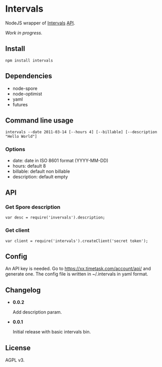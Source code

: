 # Intervals

NodeJS wrapper of [Intervals](http://www.myintervals.com) [API](http://www.myintervals.com/api/).

*Work in progress.*

## Install

    npm install intervals

## Dependencies

* node-spore
* node-optimist
* yaml
* futures

## Command line usage

`intervals --date 2011-03-14 [--hours 4] [--billable] [--description "Hello World"]`

### Options

*  date: date in ISO 8601 format (YYYY-MM-DD)
*  hours: default 8
*  billable: default non billable
*  description: default empty

## API

### Get Spore description

    var desc = require('invervals').description;

### Get client

    var client = require('intervals').createClient('secret token');

## Config

An API key is needed. Go to https://xx.timetask.com/account/api/ and generate one.
The config file is written in ~/.intervals in yaml format.

## Changelog

* **0.0.2**

  Add description param.

* **0.0.1**

  Initial release with basic intervals bin.

## License

AGPL v3.
